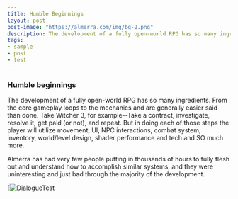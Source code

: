 ```yaml
---
title: Humble Beginnings
layout: post
post-image: "https://almerra.com/img/bg-2.png"
description: The development of a fully open-world RPG has so many ingredients.  From the core gameplay loops to the mechanics and are generally easier said than done.  Take Witcher 3, for example--Take a contract, investigate, resolve it, get paid (or not), and repeat.  But in doing each of those steps the player will utilize movement, UI, NPC interactions, combat system, inventory, world/level design, shader performance and tech and SO much more.  
tags:
- sample
- post
- test
---
```


### Humble beginnings

The development of a fully open-world RPG has so many ingredients.  From the core gameplay loops to the mechanics and are generally easier said than done.  Take Witcher 3, for example--Take a contract, investigate, resolve it, get paid (or not), and repeat.  But in doing each of those steps the player will utilize movement, UI, NPC interactions, combat system, inventory, world/level design, shader performance and tech and SO much more.  

Almerra has had very few people putting in thousands of hours to fully flesh out and understand how to accomplish similar systems, and they were uninteresting and just bad through the majority of the development.  

[![DialogueTest](https://almerra.com/img/bg-2.png)

